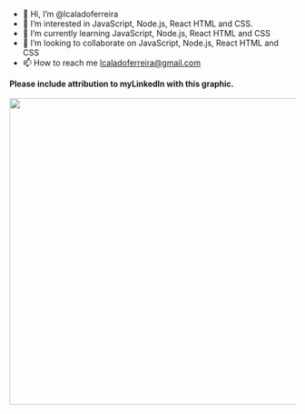 - 👋 Hi, I’m @lcaladoferreira
- 👀 I’m interested in JavaScript, Node.js, React HTML and CSS.
- 🌱 I’m currently learning JavaScript, Node.js, React HTML and CSS
- 💞️ I’m looking to collaborate on JavaScript, Node.js, React HTML and CSS
- 📫 How to reach me lcaladoferreira@gmail.com

<!---
lcaladoferreira/lcaladoferreira is a ✨ special ✨ repository because its `README.md` (this file) appears on your GitHub profile.
You can click the Preview link to take a look at your changes.
--->

<p><strong>Please include attribution to myLinkedIn with this graphic.</strong><br /><br /><a href='https://www.linkedin.com/in/lcaladoferreira/'><img src='https://d1fdloi71mui9q.cloudfront.net/AixipURbRWyVUYIYf0tN_0001-11587076904.png' alt='' width='540px' border='0' /></a></p>

